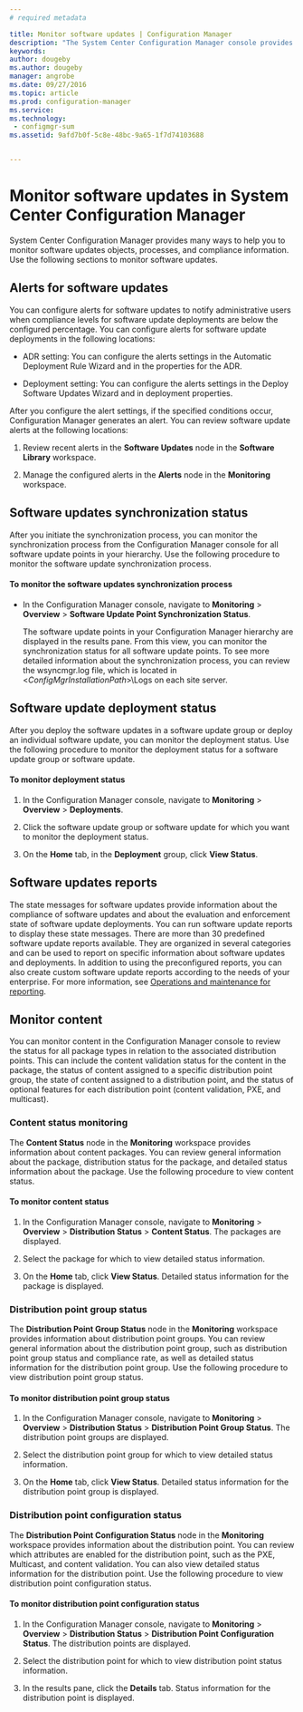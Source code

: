 ```yaml
---
# required metadata

title: Monitor software updates | Configuration Manager
description: "The System Center Configuration Manager console provides alerts and statuses to monitor updates and compliance."
keywords:
author: dougebyms.author: dougeby
manager: angrobe
ms.date: 09/27/2016
ms.topic: article
ms.prod: configuration-manager
ms.service:
ms.technology:
 - configmgr-sum
ms.assetid: 9afd7b0f-5c8e-48bc-9a65-1f7d74103688


---
```

# Monitor software updates in System Center Configuration Manager
System Center Configuration Manager provides many ways to help you to monitor software updates objects, processes, and compliance information. Use the following sections to monitor software updates.

##  <a name="BKMK_SUAlerts"></a> Alerts for software updates  
 You can configure alerts for software updates to notify administrative users when compliance levels for software update deployments are below the configured percentage. You can configure alerts for software update deployments in the following locations:  

-   ADR setting: You can configure the alerts settings in the Automatic Deployment Rule Wizard and in the properties for the ADR.  

-   Deployment setting: You can configure the alerts settings in the Deploy Software Updates Wizard and in deployment properties.  

 After you configure the alert settings, if the specified conditions occur, Configuration Manager generates an alert. You can review software update alerts at the following locations:  

1.  Review recent alerts in the **Software Updates** node in the **Software Library** workspace.  

2.  Manage the configured alerts in the **Alerts** node in the **Monitoring** workspace.  

##  <a name="BKMK_SUSyncStatus"></a> Software updates synchronization status  
 After you initiate the synchronization process, you can monitor the synchronization process from the Configuration Manager console for all software update points in your hierarchy. Use the following procedure to monitor the software update synchronization process.  

#### To monitor the software updates synchronization process  

- In the Configuration Manager console, navigate to **Monitoring** > **Overview** > **Software Update Point Synchronization Status**.  

    The software update points in your Configuration Manager hierarchy are displayed in the results pane. From this view, you can monitor the synchronization status for all software update points. To see more detailed information about the synchronization process, you can review the wsyncmgr.log file, which is located in <*ConfigMgrInstallationPath*>\Logs on each site server.  

##  <a name="BKMK_SUDeployStatus"></a> Software update deployment status  
 After you deploy the software updates in a software update group or deploy an individual software update, you can monitor the deployment status. Use the following procedure to monitor the deployment status for a software update group or software update.  

#### To monitor deployment status  

1.  In the Configuration Manager console, navigate to **Monitoring** > **Overview** > **Deployments**.  

2.  Click the software update group or software update for which you want to monitor the deployment status.  

3.  On the **Home** tab, in the **Deployment** group, click **View Status**.  

##  <a name="BKMK_SUReports"></a> Software updates reports  
 The state messages for software updates provide information about the compliance of software updates and about the evaluation and enforcement state of software update deployments. You can run software update reports to display these state messages. There are more than 30 predefined software update reports available. They are organized in several categories and can be used to report on specific information about software updates and deployments. In addition to using the preconfigured reports, you can also create custom software update reports according to the needs of your enterprise. For more information, see [Operations and maintenance for reporting](../../core/servers/manage/operations-and-maintenance-for-reporting.md).  

##  <a name="BKMK_MonitorContent"></a> Monitor content  
 You can monitor content in the Configuration Manager console to review the status for all package types in relation to the associated distribution points. This can include the content validation status for the content in the package, the status of content assigned to a specific distribution point group, the state of content assigned to a distribution point, and the status of optional features for each distribution point (content validation, PXE, and multicast).  

###  <a name="BKMK_ContentStatus"></a> Content status monitoring  
 The **Content Status** node in the **Monitoring** workspace provides information about content packages. You can review general information about the package, distribution status for the package, and detailed status information about the package. Use the following procedure to view content status.  

#### To monitor content status  

1.  In the Configuration Manager console, navigate to **Monitoring** > **Overview** > **Distribution Status** > **Content Status**. The packages are displayed.  

2.  Select the package for which to view detailed status information.  

3.  On the **Home** tab, click **View Status**. Detailed status information for the package is displayed.  

###  <a name="BKMK_DPGroupStatus"></a> Distribution point group status  
 The **Distribution Point Group Status** node in the **Monitoring** workspace provides information about distribution point groups. You can review general information about the distribution point group, such as distribution point group status and compliance rate, as well as detailed status information for the distribution point group. Use the following procedure to view distribution point group status.  

#### To monitor distribution point group status  

1.  In the Configuration Manager console, navigate to **Monitoring** > **Overview** > **Distribution Status** > **Distribution Point Group Status**. The distribution point groups are displayed.  

2.  Select the distribution point group for which to view detailed status information.  

3.  On the **Home** tab, click **View Status**. Detailed status information for the distribution point group is displayed.  

###  <a name="BKMK_DPConfigStatus"></a> Distribution point configuration status  
 The **Distribution Point Configuration Status** node in the **Monitoring** workspace provides information about the distribution point. You can review which attributes are enabled for the distribution point, such as the PXE, Multicast, and content validation. You can also view detailed status information for the distribution point. Use the following procedure to view distribution point configuration status.  

#### To monitor distribution point configuration status  

1.  In the Configuration Manager console, navigate to **Monitoring** > **Overview** > **Distribution Status** > **Distribution Point Configuration Status**. The distribution points are displayed.  

2.  Select the distribution point for which to view distribution point status information.  

3.  In the results pane, click the **Details** tab. Status information for the distribution point is displayed.  

